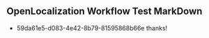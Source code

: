 ## OpenLocalization Workflow Test MarkDown
* 59da61e5-d083-4e42-8b79-81595868b66e thanks!

<!--HONumber=Jul16_HO2-->


